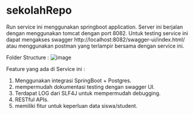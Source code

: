 # sekolahRepo
Run service ini menggunakan springboot application. Server ini berjalan dengan menggunakan tomcat dengan port 8082.
Untuk testing service ini dapat mengakses swagger http://localhost:8082/swagger-ui/index.html/ atau menggunakan postman yang terlampir bersama dengan service ini.

Folder Structure :
![image](https://github.com/Yosu4/sekolahRepo/assets/38896649/eeaffc27-a548-44dd-9a30-be1b87f38761)

Feature yang ada di Service ini :
1. Menggunakan integrasi SpringBoot + Postgres.
2. mempermudah dokumentasi testing dengan swagger UI.
3. Terdapat LOG dari SLF4J untuk mempermudah debugging.
4. RESTful APIs.
5. memiliki fitur untuk keperluan data siswa/student.
